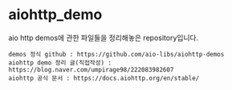 # aiohttp_demo

aio http demos에 관한 파일들을 정리해놓은 repository입니다.

```
demos 정식 github : https://github.com/aio-libs/aiohttp-demos
aiohttp demo 정리 글(직접작성) : https://blog.naver.com/umpirage98/222083982607
aiohttp 공식 문서 : https://docs.aiohttp.org/en/stable/
```
